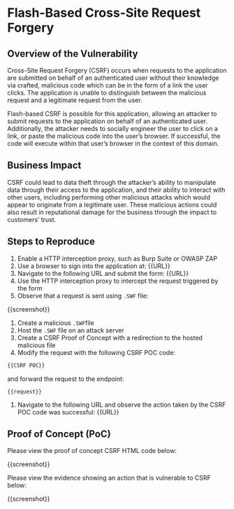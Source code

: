 # Flash-Based Cross-Site Request Forgery

## Overview of the Vulnerability

Cross-Site Request Forgery (CSRF) occurs when requests to the application are submitted on behalf of an authenticated user without their knowledge via crafted, malicious code which can be in the form of a link the user clicks. The application is unable to distinguish between the malicious request and a legitimate request from the user.

Flash-based CSRF is possible for this application, allowing an attacker to submit requests to the application on behalf of an authenticated user. Additionally, the attacker needs to socially engineer the user to click on a link, or paste the malicious code into the user’s browser. If successful, the code will execute within that user’s browser in the context of this domain.

## Business Impact

CSRF could lead to data theft through the attacker’s ability to manipulate data through their access to the application, and their ability to interact with other users, including performing other malicious attacks which would appear to originate from a legitimate user. These malicious actions could also result in reputational damage for the business through the impact to customers’ trust.

## Steps to Reproduce

1. Enable a HTTP interception proxy, such as Burp Suite or OWASP ZAP
1. Use a browser to sign into the application at: {{URL}}
1. Navigate to the following URL and submit the form: {{URL}}
1. Use the HTTP interception proxy to intercept the request triggered by the form
1. Observe that a request is sent using `.SWF` file:

{{screenshot}}

1. Create a malicious `.SWF`file
1. Host the `.SWF` file on an attack server
1. Create a CSRF Proof of Concept with a redirection to the hosted malicious file
1. Modify the request with the following CSRF POC code:

```HTML
{{CSRF POC}}
```

 and forward the request to the endpoint:

```HTTP
{{request}}
```

1. Navigate to the following URL and observe the action taken by the CSRF POC code was successful: {{URL}}

## Proof of Concept (PoC)

Please view the proof of concept CSRF HTML code below:

{{screenshot}}

Please view the evidence showing an action that is vulnerable to CSRF below:

{{screenshot}}
